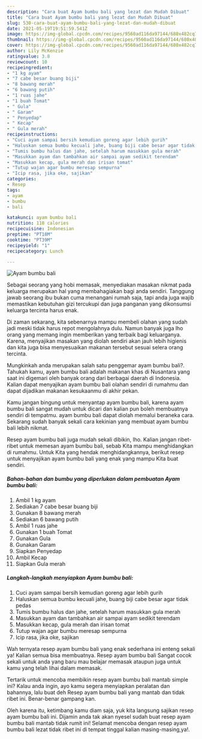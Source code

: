 ```yaml
---
description: "Cara buat Ayam bumbu bali yang lezat dan Mudah Dibuat"
title: "Cara buat Ayam bumbu bali yang lezat dan Mudah Dibuat"
slug: 530-cara-buat-ayam-bumbu-bali-yang-lezat-dan-mudah-dibuat
date: 2021-05-19T19:51:59.541Z
image: https://img-global.cpcdn.com/recipes/9560ad116da97144/680x482cq70/ayam-bumbu-bali-foto-resep-utama.jpg
thumbnail: https://img-global.cpcdn.com/recipes/9560ad116da97144/680x482cq70/ayam-bumbu-bali-foto-resep-utama.jpg
cover: https://img-global.cpcdn.com/recipes/9560ad116da97144/680x482cq70/ayam-bumbu-bali-foto-resep-utama.jpg
author: Lily McKenzie
ratingvalue: 3.8
reviewcount: 10
recipeingredient:
- "1 kg ayam"
- "7 cabe besar buang biji"
- "8 bawang merah"
- "6 bawang putih"
- "1 ruas jahe"
- "1 buah Tomat"
- " Gula"
- " Garam"
- " Penyedap"
- " Kecap"
- " Gula merah"
recipeinstructions:
- "Cuci ayam sampai bersih kemudian goreng agar lebih gurih"
- "Haluskan semua bumbu kecuali jahe, buang biji cabe besar agar tidak pedas"
- "Tumis bumbu halus dan jahe, setelah harum masukkan gula merah"
- "Masukkan ayam dan tambahkan air sampai ayam sedikit terendam"
- "Masukkan kecap, gula merah dan irisan tomat"
- "Tutup wajan agar bumbu meresap sempurna"
- "Icip rasa, jika oke, sajikan"
categories:
- Resep
tags:
- ayam
- bumbu
- bali

katakunci: ayam bumbu bali 
nutrition: 118 calories
recipecuisine: Indonesian
preptime: "PT18M"
cooktime: "PT39M"
recipeyield: "1"
recipecategory: Lunch

---
```



![Ayam bumbu bali](https://img-global.cpcdn.com/recipes/9560ad116da97144/680x482cq70/ayam-bumbu-bali-foto-resep-utama.jpg)

Sebagai seorang yang hobi memasak, menyediakan masakan nikmat pada keluarga merupakan hal yang membahagiakan bagi anda sendiri. Tanggung jawab seorang ibu bukan cuma menangani rumah saja, tapi anda juga wajib memastikan kebutuhan gizi tercukupi dan juga panganan yang dikonsumsi keluarga tercinta harus enak.

Di zaman  sekarang, kita sebenarnya mampu membeli olahan yang sudah jadi meski tidak harus repot mengolahnya dulu. Namun banyak juga lho orang yang memang ingin memberikan yang terbaik bagi keluarganya. Karena, menyajikan masakan yang diolah sendiri akan jauh lebih higienis dan kita juga bisa menyesuaikan makanan tersebut sesuai selera orang tercinta. 



Mungkinkah anda merupakan salah satu penggemar ayam bumbu bali?. Tahukah kamu, ayam bumbu bali adalah makanan khas di Nusantara yang saat ini digemari oleh banyak orang dari berbagai daerah di Indonesia. Kalian dapat menyajikan ayam bumbu bali olahan sendiri di rumahmu dan dapat dijadikan makanan kesukaanmu di akhir pekan.

Kamu jangan bingung untuk menyantap ayam bumbu bali, karena ayam bumbu bali sangat mudah untuk dicari dan kalian pun boleh membuatnya sendiri di tempatmu. ayam bumbu bali dapat diolah memalui beraneka cara. Sekarang sudah banyak sekali cara kekinian yang membuat ayam bumbu bali lebih nikmat.

Resep ayam bumbu bali juga mudah sekali dibikin, lho. Kalian jangan ribet-ribet untuk memesan ayam bumbu bali, sebab Kita mampu menghidangkan di rumahmu. Untuk Kita yang hendak menghidangkannya, berikut resep untuk menyajikan ayam bumbu bali yang enak yang mampu Kita buat sendiri.

<!--inarticleads1-->

##### Bahan-bahan dan bumbu yang diperlukan dalam pembuatan Ayam bumbu bali:

1. Ambil 1 kg ayam
1. Sediakan 7 cabe besar buang biji
1. Gunakan 8 bawang merah
1. Sediakan 6 bawang putih
1. Ambil 1 ruas jahe
1. Gunakan 1 buah Tomat
1. Gunakan  Gula
1. Gunakan  Garam
1. Siapkan  Penyedap
1. Ambil  Kecap
1. Siapkan  Gula merah




<!--inarticleads2-->

##### Langkah-langkah menyiapkan Ayam bumbu bali:

1. Cuci ayam sampai bersih kemudian goreng agar lebih gurih
1. Haluskan semua bumbu kecuali jahe, buang biji cabe besar agar tidak pedas
1. Tumis bumbu halus dan jahe, setelah harum masukkan gula merah
1. Masukkan ayam dan tambahkan air sampai ayam sedikit terendam
1. Masukkan kecap, gula merah dan irisan tomat
1. Tutup wajan agar bumbu meresap sempurna
1. Icip rasa, jika oke, sajikan




Wah ternyata resep ayam bumbu bali yang enak sederhana ini enteng sekali ya! Kalian semua bisa membuatnya. Resep ayam bumbu bali Sangat cocok sekali untuk anda yang baru mau belajar memasak ataupun juga untuk kamu yang telah lihai dalam memasak.

Tertarik untuk mencoba membikin resep ayam bumbu bali mantab simple ini? Kalau anda ingin, ayo kamu segera menyiapkan peralatan dan bahannya, lalu buat deh Resep ayam bumbu bali yang mantab dan tidak ribet ini. Benar-benar gampang kan. 

Oleh karena itu, ketimbang kamu diam saja, yuk kita langsung sajikan resep ayam bumbu bali ini. Dijamin anda tak akan nyesel sudah buat resep ayam bumbu bali mantab tidak rumit ini! Selamat mencoba dengan resep ayam bumbu bali lezat tidak ribet ini di tempat tinggal kalian masing-masing,ya!.

